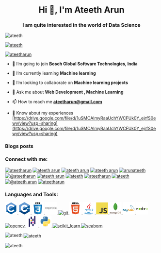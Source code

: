 <!--
**Ateeth/Ateeth** is a ✨ _special_ ✨ repository because its `README.md` (this file) appears on your GitHub profile.

Here are some ideas to get you started:

- 🔭 I’m currently working on ...
- 🌱 I’m currently learning ...
- 👯 I’m looking to collaborate on ...
- 🤔 I’m looking for help with ...
- 💬 Ask me about ...
- 📫 How to reach me: ...
- 😄 Pronouns: ...
- ⚡ Fun fact: ...
-->

<h1 align="center">Hi 👋, I'm Ateeth Arun</h1>
<h3 align="center">I am quite interested in the world of Data Science</h3>

<p align="left"> <img src="https://komarev.com/ghpvc/?username=ateeth&label=Profile%20views&color=0e75b6&style=flat" alt="ateeth" /> </p>

<p align="left"> <a href="https://github.com/ryo-ma/github-profile-trophy"><img src="https://github-profile-trophy.vercel.app/?username=ateeth" alt="ateeth" /></a> </p>

<p align="left"> <a href="https://twitter.com/ateetharun" target="blank"><img src="https://img.shields.io/twitter/follow/ateetharun?logo=twitter&style=for-the-badge" alt="ateetharun" /></a> </p>

- 🔭 I’m going to join **Bosch Global Software Technologies, India**

- 🌱 I’m currently learning **Machine learning**

- 👯 I’m looking to collaborate on **Machine learning projects**

- 💬 Ask me about **Web Development , Machine Learning**

- 📫 How to reach me **ateetharun@gmail.com**

- 📄 Know about my experiences [https://drive.google.com/file/d/1uSMCAImyRaaUchYWCFUk0Y_ejrfS0ewy/view?usp=sharing](https://drive.google.com/file/d/1uSMCAImyRaaUchYWCFUk0Y_ejrfS0ewy/view?usp=sharing)

### Blogs posts
<!-- BLOG-POST-LIST:START -->
<!-- BLOG-POST-LIST:END -->

<h3 align="left">Connect with me:</h3>
<p align="left">
<a href="https://twitter.com/ateetharun" target="blank"><img align="center" src="https://raw.githubusercontent.com/rahuldkjain/github-profile-readme-generator/master/src/images/icons/Social/twitter.svg" alt="ateetharun" height="30" width="40" /></a>
<a href="https://www.linkedin.com/in/ateeth-arun-a659bb190/n" target="blank"><img align="center" src="https://raw.githubusercontent.com/rahuldkjain/github-profile-readme-generator/master/src/images/icons/Social/linked-in-alt.svg" alt="ateeth arun" height="30" width="40" /></a>
<a href="https://stackoverflow.com/users/20211990/ateeth-arun" target="blank"><img align="center" src="https://raw.githubusercontent.com/rahuldkjain/github-profile-readme-generator/master/src/images/icons/Social/stack-overflow.svg" alt="ateeth arun" height="30" width="40" /></a>
<a href="https://www.kaggle.com/ateetharun" target="blank"><img align="center" src="https://raw.githubusercontent.com/rahuldkjain/github-profile-readme-generator/master/src/images/icons/Social/kaggle.svg" alt="ateeth arun" height="30" width="40" /></a>
<a href="https://instagram.com/arunateeth" target="blank"><img align="center" src="https://raw.githubusercontent.com/rahuldkjain/github-profile-readme-generator/master/src/images/icons/Social/instagram.svg" alt="arunateeth" height="30" width="40" /></a>
<a href="https://medium.com/@ateetharun" target="blank"><img align="center" src="https://raw.githubusercontent.com/rahuldkjain/github-profile-readme-generator/master/src/images/icons/Social/medium.svg" alt="@ateetharun" height="30" width="40" /></a>
<a href="https://www.youtube.com/channel/UC9DY9eFoLeUy-lzM0yBJEJw" target="blank"><img align="center" src="https://raw.githubusercontent.com/rahuldkjain/github-profile-readme-generator/master/src/images/icons/Social/youtube.svg" alt="ateeth arun" height="30" width="40" /></a>
<a href="https://www.codechef.com/users/ateeth" target="blank"><img align="center" src="https://cdn.jsdelivr.net/npm/simple-icons@3.1.0/icons/codechef.svg" alt="ateeth" height="30" width="40" /></a>
<a href="https://www.hackerrank.com/ateetharun" target="blank"><img align="center" src="https://raw.githubusercontent.com/rahuldkjain/github-profile-readme-generator/master/src/images/icons/Social/hackerrank.svg" alt="ateetharun" height="30" width="40" /></a>
<a href="https://www.leetcode.com/ateeth" target="blank"><img align="center" src="https://raw.githubusercontent.com/rahuldkjain/github-profile-readme-generator/master/src/images/icons/Social/leet-code.svg" alt="ateeth" height="30" width="40" /></a>
<a href="https://www.hackerearth.com/@ateeth arun" target="blank"><img align="center" src="https://raw.githubusercontent.com/rahuldkjain/github-profile-readme-generator/master/src/images/icons/Social/hackerearth.svg" alt="@ateeth arun" height="30" width="40" /></a>
<a href="https://auth.geeksforgeeks.org/user/ateetharun" target="blank"><img align="center" src="https://raw.githubusercontent.com/rahuldkjain/github-profile-readme-generator/master/src/images/icons/Social/geeks-for-geeks.svg" alt="ateetharun" height="30" width="40" /></a>
</p>

<h3 align="left">Languages and Tools:</h3>
<p align="left"> <a href="https://www.cprogramming.com/" target="_blank" rel="noreferrer"> <img src="https://raw.githubusercontent.com/devicons/devicon/master/icons/c/c-original.svg" alt="c" width="40" height="40"/> </a> <a href="https://www.w3schools.com/cpp/" target="_blank" rel="noreferrer"> <img src="https://raw.githubusercontent.com/devicons/devicon/master/icons/cplusplus/cplusplus-original.svg" alt="cplusplus" width="40" height="40"/> </a> <a href="https://www.w3schools.com/css/" target="_blank" rel="noreferrer"> <img src="https://raw.githubusercontent.com/devicons/devicon/master/icons/css3/css3-original-wordmark.svg" alt="css3" width="40" height="40"/> </a> <a href="https://expressjs.com" target="_blank" rel="noreferrer"> <img src="https://raw.githubusercontent.com/devicons/devicon/master/icons/express/express-original-wordmark.svg" alt="express" width="40" height="40"/> </a> <a href="https://git-scm.com/" target="_blank" rel="noreferrer"> <img src="https://www.vectorlogo.zone/logos/git-scm/git-scm-icon.svg" alt="git" width="40" height="40"/> </a> <a href="https://www.w3.org/html/" target="_blank" rel="noreferrer"> <img src="https://raw.githubusercontent.com/devicons/devicon/master/icons/html5/html5-original-wordmark.svg" alt="html5" width="40" height="40"/> </a> <a href="https://www.java.com" target="_blank" rel="noreferrer"> <img src="https://raw.githubusercontent.com/devicons/devicon/master/icons/java/java-original.svg" alt="java" width="40" height="40"/> </a> <a href="https://developer.mozilla.org/en-US/docs/Web/JavaScript" target="_blank" rel="noreferrer"> <img src="https://raw.githubusercontent.com/devicons/devicon/master/icons/javascript/javascript-original.svg" alt="javascript" width="40" height="40"/> </a> <a href="https://www.mongodb.com/" target="_blank" rel="noreferrer"> <img src="https://raw.githubusercontent.com/devicons/devicon/master/icons/mongodb/mongodb-original-wordmark.svg" alt="mongodb" width="40" height="40"/> </a> <a href="https://www.mysql.com/" target="_blank" rel="noreferrer"> <img src="https://raw.githubusercontent.com/devicons/devicon/master/icons/mysql/mysql-original-wordmark.svg" alt="mysql" width="40" height="40"/> </a> <a href="https://nodejs.org" target="_blank" rel="noreferrer"> <img src="https://raw.githubusercontent.com/devicons/devicon/master/icons/nodejs/nodejs-original-wordmark.svg" alt="nodejs" width="40" height="40"/> </a> <a href="https://opencv.org/" target="_blank" rel="noreferrer"> <img src="https://www.vectorlogo.zone/logos/opencv/opencv-icon.svg" alt="opencv" width="40" height="40"/> </a> <a href="https://pandas.pydata.org/" target="_blank" rel="noreferrer"> <img src="https://raw.githubusercontent.com/devicons/devicon/2ae2a900d2f041da66e950e4d48052658d850630/icons/pandas/pandas-original.svg" alt="pandas" width="40" height="40"/> </a> <a href="https://www.python.org" target="_blank" rel="noreferrer"> <img src="https://raw.githubusercontent.com/devicons/devicon/master/icons/python/python-original.svg" alt="python" width="40" height="40"/> </a> <a href="https://scikit-learn.org/" target="_blank" rel="noreferrer"> <img src="https://upload.wikimedia.org/wikipedia/commons/0/05/Scikit_learn_logo_small.svg" alt="scikit_learn" width="40" height="40"/> </a> <a href="https://seaborn.pydata.org/" target="_blank" rel="noreferrer"> <img src="https://seaborn.pydata.org/_images/logo-mark-lightbg.svg" alt="seaborn" width="40" height="40"/> </a> </p>

<p><img align="left" src="https://github-readme-stats.vercel.app/api/top-langs?username=ateeth&show_icons=true&locale=en&layout=compact" alt="ateeth" /></p>

<p>&nbsp;<img align="center" src="https://github-readme-stats.vercel.app/api?username=ateeth&show_icons=true&locale=en" alt="ateeth" /></p>

<p><img align="center" src="https://github-readme-streak-stats.herokuapp.com/?user=ateeth&" alt="ateeth" /></p>

